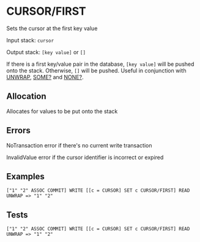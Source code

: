 # CURSOR/FIRST

Sets the cursor at the first key value

Input stack: `cursor`

Output stack: `[key value]` or `[]`

If there is a first key/value pair in the database, `[key value]` will be pushed onto the stack.
Otherwise, `[]` will be pushed. Useful in conjunction with [UNWRAP](../UNWRAP.md),
[SOME?](../SOMEP.md) and [NONE?](../NONEP.md).

## Allocation

Allocates for values to be put onto the stack

## Errors

NoTransaction error if there's no current write transaction

InvalidValue error if the cursor identifier is incorrect or expired

## Examples

```
["1" "2" ASSOC COMMIT] WRITE [[c = CURSOR] SET c CURSOR/FIRST] READ UNWRAP => "1" "2"
```

## Tests

```
["1" "2" ASSOC COMMIT] WRITE [[c = CURSOR] SET c CURSOR/FIRST] READ UNWRAP => "1" "2"
```
